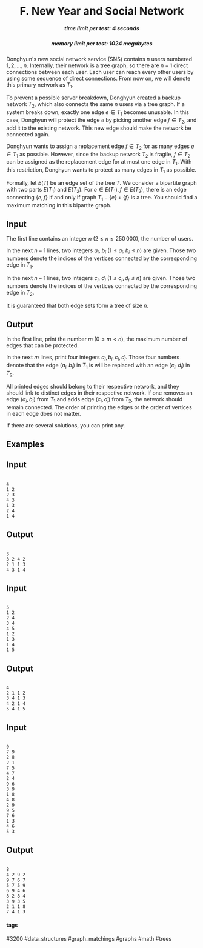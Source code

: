 <h1 style='text-align: center;'> F. New Year and Social Network</h1>

<h5 style='text-align: center;'>time limit per test: 4 seconds</h5>
<h5 style='text-align: center;'>memory limit per test: 1024 megabytes</h5>

Donghyun's new social network service (SNS) contains $n$ users numbered $1, 2, \ldots, n$. Internally, their network is a tree graph, so there are $n-1$ direct connections between each user. Each user can reach every other users by using some sequence of direct connections. From now on, we will denote this primary network as $T_1$.

To prevent a possible server breakdown, Donghyun created a backup network $T_2$, which also connects the same $n$ users via a tree graph. If a system breaks down, exactly one edge $e \in T_1$ becomes unusable. In this case, Donghyun will protect the edge $e$ by picking another edge $f \in T_2$, and add it to the existing network. This new edge should make the network be connected again. 

Donghyun wants to assign a replacement edge $f \in T_2$ for as many edges $e \in T_1$ as possible. However, since the backup network $T_2$ is fragile, $f \in T_2$ can be assigned as the replacement edge for at most one edge in $T_1$. With this restriction, Donghyun wants to protect as many edges in $T_1$ as possible.

Formally, let $E(T)$ be an edge set of the tree $T$. We consider a bipartite graph with two parts $E(T_1)$ and $E(T_2)$. For $e \in E(T_1), f \in E(T_2)$, there is an edge connecting $\{e, f\}$ if and only if graph $T_1 - \{e\} + \{f\}$ is a tree. You should find a maximum matching in this bipartite graph.

## Input

The first line contains an integer $n$ ($2 \le n \le 250\,000$), the number of users. 

In the next $n-1$ lines, two integers $a_i$, $b_i$ ($1 \le a_i, b_i \le n$) are given. Those two numbers denote the indices of the vertices connected by the corresponding edge in $T_1$.

In the next $n-1$ lines, two integers $c_i$, $d_i$ ($1 \le c_i, d_i \le n$) are given. Those two numbers denote the indices of the vertices connected by the corresponding edge in $T_2$. 

It is guaranteed that both edge sets form a tree of size $n$.

## Output

In the first line, print the number $m$ ($0 \leq m < n$), the maximum number of edges that can be protected.

In the next $m$ lines, print four integers $a_i, b_i, c_i, d_i$. Those four numbers denote that the edge $(a_i, b_i)$ in $T_1$ is will be replaced with an edge $(c_i, d_i)$ in $T_2$.

All printed edges should belong to their respective network, and they should link to distinct edges in their respective network. If one removes an edge $(a_i, b_i)$ from $T_1$ and adds edge $(c_i, d_i)$ from $T_2$, the network should remain connected. The order of printing the edges or the order of vertices in each edge does not matter.

If there are several solutions, you can print any.

## Examples

## Input


```

4
1 2
2 3
4 3
1 3
2 4
1 4

```
## Output


```

3
3 2 4 2
2 1 1 3
4 3 1 4

```
## Input


```

5
1 2
2 4
3 4
4 5
1 2
1 3
1 4
1 5

```
## Output


```

4
2 1 1 2
3 4 1 3
4 2 1 4
5 4 1 5

```
## Input


```

9
7 9
2 8
2 1
7 5
4 7
2 4
9 6
3 9
1 8
4 8
2 9
9 5
7 6
1 3
4 6
5 3

```
## Output


```

8
4 2 9 2
9 7 6 7
5 7 5 9
6 9 4 6
8 2 8 4
3 9 3 5
2 1 1 8
7 4 1 3

```


#### tags 

#3200 #data_structures #graph_matchings #graphs #math #trees 